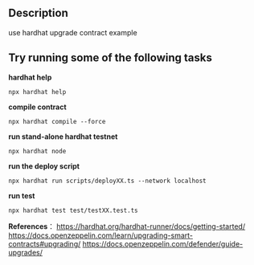 ## Description

use hardhat upgrade contract example

## Try running some of the following tasks

**hardhat help**

```shell
npx hardhat help
```

**compile contract**

```shell
npx hardhat compile --force
```

**run stand-alone hardhat testnet**

```shell
npx hardhat node
```

**run the deploy script**

```shell
npx hardhat run scripts/deployXX.ts --network localhost
```

**run test**

```shell
npx hardhat test test/testXX.test.ts
```

**References**：
<https://hardhat.org/hardhat-runner/docs/getting-started/>
<https://docs.openzeppelin.com/learn/upgrading-smart-contracts#upgrading/>
<https://docs.openzeppelin.com/defender/guide-upgrades/>
